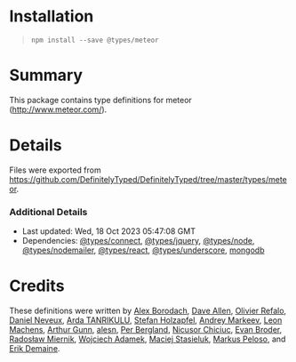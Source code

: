 # Installation
> `npm install --save @types/meteor`

# Summary
This package contains type definitions for meteor (http://www.meteor.com/).

# Details
Files were exported from https://github.com/DefinitelyTyped/DefinitelyTyped/tree/master/types/meteor.

### Additional Details
 * Last updated: Wed, 18 Oct 2023 05:47:08 GMT
 * Dependencies: [@types/connect](https://npmjs.com/package/@types/connect), [@types/jquery](https://npmjs.com/package/@types/jquery), [@types/node](https://npmjs.com/package/@types/node), [@types/nodemailer](https://npmjs.com/package/@types/nodemailer), [@types/react](https://npmjs.com/package/@types/react), [@types/underscore](https://npmjs.com/package/@types/underscore), [mongodb](https://npmjs.com/package/mongodb)

# Credits
These definitions were written by [Alex Borodach](https://github.com/barbatus), [Dave Allen](https://github.com/fullflavedave), [Olivier Refalo](https://github.com/orefalo), [Daniel Neveux](https://github.com/dagatsoin), [Arda TANRIKULU](https://github.com/ardatan), [Stefan Holzapfel](https://github.com/stefanholzapfel), [Andrey Markeev](https://github.com/andrei-markeev), [Leon Machens](https://github.com/lmachens), [Arthur Gunn](https://github.com/gunn), [alesn](https://github.com/alesn), [Per Bergland](https://github.com/perbergland), [Nicusor Chiciuc](https://github.com/nicu-chiciuc), [Evan Broder](https://github.com/ebroder), [Radosław Miernik](https://github.com/radekmie), [Wojciech Adamek](https://github.com/wadamek65), [Maciej Stasieluk](https://github.com/MacRusher), [Markus Peloso](https://github.com/ToastHawaii), and [Erik Demaine](https://github.com/edemaine).
